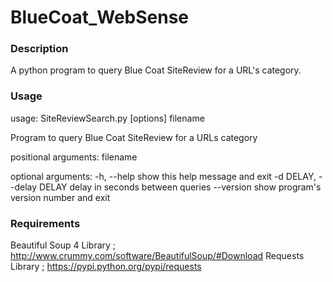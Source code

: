 # BlueCoat_WebSense

### Description
A python program to query Blue Coat SiteReview for a URL's category.


### Usage
usage: SiteReviewSearch.py [options] filename

Program to query Blue Coat SiteReview for a URLs category

positional arguments:
  filename

optional arguments:
  -h, --help            show this help message and exit
  -d DELAY, --delay DELAY
                        delay in seconds between queries
  --version             show program's version number and exit

### Requirements
Beautiful Soup 4 Library ; http://www.crummy.com/software/BeautifulSoup/#Download
Requests Library         ; https://pypi.python.org/pypi/requests
